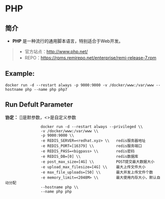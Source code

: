 PHP
===
## 简介
* **PHP** 是一种流行的通用脚本语言，特别适合于Web开发。
> * 官方站点：http://www.php.net/
> * REPO：https://rpms.remirepo.net/enterprise/remi-release-7.rpm


## Example:

    docker run -d --restart always -p 9000:9000 -v /docker/www:/var/www --hostname php --name php php7

## Run Defult Parameter
**协定：** []是默参数，<>是自定义参数

					docker run -d --restart always --privileged \\
					-v /docker/www:/var/www \\
					-p 9000:9000 \\
					-e REDIS_SERVER=<redhat.xyz> \\   redis服务器地址
					-e REDIS_PORT=[16379] \\          redis服务端口
					-e REDIS_PASS=<bigpass> \\        redis密码
					-e REDIS_DB=[0] \\                redis数据库
					-e post_max_size=[4G] \\          POST提交最大数据大小
					-e upload_max_filesize=[4G] \\    最大上传文件大小
					-e max_file_uploads=[50] \\       最大并发上传文件个数
					-e memory_limit=<2048M> \\        最大使用内存大小，默认自动分配
					--hostname php \\
					--name php php

